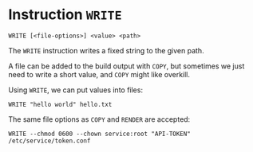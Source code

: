 # Instruction `WRITE`

```raptor
WRITE [<file-options>] <value> <path>
```

The `WRITE` instruction writes a fixed string to the given path.

A file can be added to the build output with `COPY`, but sometimes we just need
to write a short value, and `COPY` might like overkill.

Using `WRITE`, we can put values into files:

```raptor
WRITE "hello world" hello.txt
```

The same file options as `COPY` and `RENDER` are accepted:

```raptor
WRITE --chmod 0600 --chown service:root "API-TOKEN" /etc/service/token.conf
```
